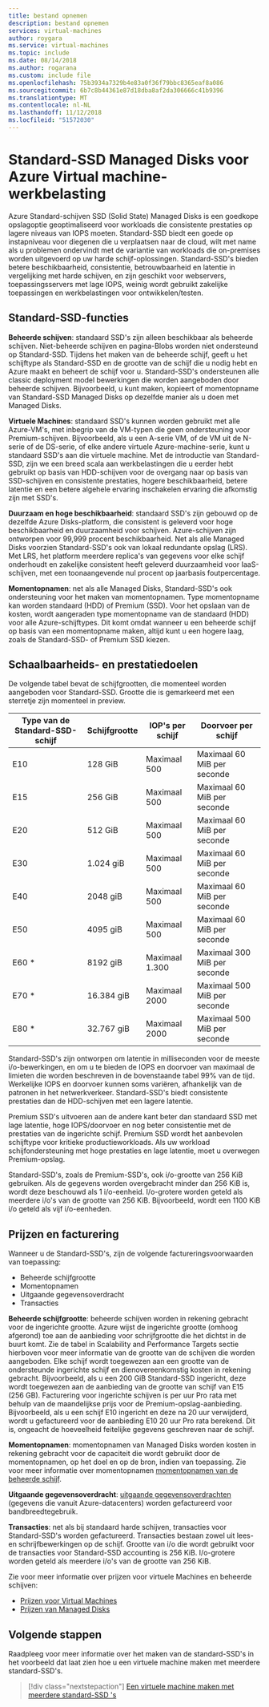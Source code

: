 ```yaml
---
title: bestand opnemen
description: bestand opnemen
services: virtual-machines
author: roygara
ms.service: virtual-machines
ms.topic: include
ms.date: 08/14/2018
ms.author: rogarana
ms.custom: include file
ms.openlocfilehash: 75b3934a7329b4e83a0f36f79bbc8365eaf8a086
ms.sourcegitcommit: 6b7c8b44361e87d18dba8af2da306666c41b9396
ms.translationtype: MT
ms.contentlocale: nl-NL
ms.lasthandoff: 11/12/2018
ms.locfileid: "51572030"
---
```

# <a name="standard-ssd-managed-disks-for-azure-virtual-machine-workloads"></a>Standard-SSD Managed Disks voor Azure Virtual machine-werkbelasting

Azure Standard-schijven SSD (Solid State) Managed Disks is een goedkope opslagoptie geoptimaliseerd voor workloads die consistente prestaties op lagere niveaus van IOPS moeten. Standard-SSD biedt een goede op instapniveau voor diegenen die u verplaatsen naar de cloud, wilt met name als u problemen ondervindt met de variantie van workloads die on-premises worden uitgevoerd op uw harde schijf-oplossingen. Standard-SSD's bieden betere beschikbaarheid, consistentie, betrouwbaarheid en latentie in vergelijking met harde schijven, en zijn geschikt voor webservers, toepassingsservers met lage IOPS, weinig wordt gebruikt zakelijke toepassingen en werkbelastingen voor ontwikkelen/testen.

## <a name="standard-ssd-features"></a>Standard-SSD-functies

**Beheerde schijven**: standaard SSD's zijn alleen beschikbaar als beheerde schijven. Niet-beheerde schijven en pagina-Blobs worden niet ondersteund op Standard-SSD. Tijdens het maken van de beheerde schijf, geeft u het schijftype als Standard-SSD en de grootte van de schijf die u nodig hebt en Azure maakt en beheert de schijf voor u.
Standard-SSD's ondersteunen alle classic deployment model bewerkingen die worden aangeboden door beheerde schijven. Bijvoorbeeld, u kunt maken, kopieert of momentopname van Standard-SSD Managed Disks op dezelfde manier als u doen met Managed Disks.

**Virtuele Machines**: standaard SSD's kunnen worden gebruikt met alle Azure-VM's, met inbegrip van de VM-typen die geen ondersteuning voor Premium-schijven. Bijvoorbeeld, als u een A-serie VM, of de VM uit de N-serie of de DS-serie, of elke andere virtuele Azure-machine-serie, kunt u standaard SSD's aan die virtuele machine. Met de introductie van Standard-SSD, zijn we een breed scala aan werkbelastingen die u eerder hebt gebruikt op basis van HDD-schijven voor de overgang naar op basis van SSD-schijven en consistente prestaties, hogere beschikbaarheid, betere latentie en een betere algehele ervaring inschakelen ervaring die afkomstig zijn met SSD's.

**Duurzaam en hoge beschikbaarheid**: standaard SSD's zijn gebouwd op de dezelfde Azure Disks-platform, die consistent is geleverd voor hoge beschikbaarheid en duurzaamheid voor schijven. Azure-schijven zijn ontworpen voor 99,999 procent beschikbaarheid. Net als alle Managed Disks voorzien Standard-SSD's ook van lokaal redundante opslag (LRS). Met LRS, het platform meerdere replica's van gegevens voor elke schijf onderhoudt en zakelijke consistent heeft geleverd duurzaamheid voor IaaS-schijven, met een toonaangevende nul procent op jaarbasis foutpercentage.

**Momentopnamen**: net als alle Managed Disks, Standard-SSD's ook ondersteuning voor het maken van momentopnamen. Type momentopname kan worden standaard (HDD) of Premium (SSD). Voor het opslaan van de kosten, wordt aangeraden type momentopname van de standaard (HDD) voor alle Azure-schijftypes. Dit komt omdat wanneer u een beheerde schijf op basis van een momentopname maken, altijd kunt u een hogere laag, zoals de Standard-SSD- of Premium SSD kiezen.

## <a name="scalability-and-performance-targets"></a>Schaalbaarheids- en prestatiedoelen

De volgende tabel bevat de schijfgrootten, die momenteel worden aangeboden voor Standard-SSD. Grootte die is gemarkeerd met een sterretje zijn momenteel in preview.

|Type van de Standard-SSD-schijf  |Schijfgrootte  |IOP's per schijf  |Doorvoer per schijf  |
|---------|---------|---------|---------|
|E10     |128 GiB         |Maximaal 500         |Maximaal 60 MiB per seconde         |
|E15     |256 GiB         |Maximaal 500         |Maximaal 60 MiB per seconde         |
|E20     |512 GiB         |Maximaal 500         |Maximaal 60 MiB per seconde         |
|E30     |1.024 giB       |Maximaal 500         |Maximaal 60 MiB per seconde         |
|E40     |2048 giB       |Maximaal 500         |Maximaal 60 MiB per seconde         |
|E50     |4095 giB       |Maximaal 500         |Maximaal 60 MiB per seconde         |
|E60 *     |8192 giB       |Maximaal 1.300       |Maximaal 300 MiB per seconde        |
|E70 *    |16.384 giB      |Maximaal 2000       |Maximaal 500 MiB per seconde        |
|E80 *    |32.767 giB      |Maximaal 2000       |Maximaal 500 MiB per seconde        |

Standard-SSD's zijn ontworpen om latentie in milliseconden voor de meeste i/o-bewerkingen, en om u te bieden de IOPS en doorvoer van maximaal de limieten die worden beschreven in de bovenstaande tabel 99% van de tijd. Werkelijke IOPS en doorvoer kunnen soms variëren, afhankelijk van de patronen in het netwerkverkeer. Standard-SSD's biedt consistente prestaties dan de HDD-schijven met een lagere latentie.

Premium SSD's uitvoeren aan de andere kant beter dan standaard SSD met lage latentie, hoge IOPS/doorvoer en nog beter consistentie met de prestaties van de ingerichte schijf. Premium SSD wordt het aanbevolen schijftype voor kritieke productieworkloads. Als uw workload schijfondersteuning met hoge prestaties en lage latentie, moet u overwegen Premium-opslag.

Standard-SSD's, zoals de Premium-SSD's, ook i/o-grootte van 256 KiB gebruiken. Als de gegevens worden overgebracht minder dan 256 KiB is, wordt deze beschouwd als 1 i/o-eenheid. I/o-grotere worden geteld als meerdere i/o's van de grootte van 256 KiB. Bijvoorbeeld, wordt een 1100 KiB i/o geteld als vijf i/o-eenheden.

## <a name="pricing-and-billing"></a>Prijzen en facturering

Wanneer u de Standard-SSD's, zijn de volgende factureringsvoorwaarden van toepassing:

- Beheerde schijfgrootte
- Momentopnamen
- Uitgaande gegevensoverdracht
- Transacties

**Beheerde schijfgrootte**: beheerde schijven worden in rekening gebracht voor de ingerichte grootte. Azure wijst de ingerichte grootte (omhoog afgerond) toe aan de aanbieding voor schrijfgrootte die het dichtst in de buurt komt. Zie de tabel in Scalability and Performance Targets sectie hierboven voor meer informatie van de grootte van de schijven die worden aangeboden. Elke schijf wordt toegewezen aan een grootte van de ondersteunde ingerichte schijf en dienovereenkomstig kosten in rekening gebracht. Bijvoorbeeld, als u een 200 GiB Standard-SSD ingericht, deze wordt toegewezen aan de aanbieding van de grootte van schijf van E15 (256 GB). Facturering voor ingerichte schijven is per uur Pro rata met behulp van de maandelijkse prijs voor de Premium-opslag-aanbieding. Bijvoorbeeld, als u een schijf E10 ingericht en deze na 20 uur verwijderd, wordt u gefactureerd voor de aanbieding E10 20 uur Pro rata berekend. Dit is, ongeacht de hoeveelheid feitelijke gegevens geschreven naar de schijf.

**Momentopnamen**: momentopnamen van Managed Disks worden kosten in rekening gebracht voor de capaciteit die wordt gebruikt door de momentopnamen, op het doel en op de bron, indien van toepassing. Zie voor meer informatie over momentopnamen [momentopnamen van de beheerde schijf](https://docs.microsoft.com/azure/virtual-machines/windows/managed-disks-overview#managed-disk-snapshots).

**Uitgaande gegevensoverdracht**: [uitgaande gegevensoverdrachten](https://azure.microsoft.com/pricing/details/bandwidth/) (gegevens die vanuit Azure-datacenters) worden gefactureerd voor bandbreedtegebruik.

**Transacties**: net als bij standaard harde schijven, transacties voor Standard-SSD's worden gefactureerd. Transacties bestaan zowel uit lees- en schrijfbewerkingen op de schijf. Grootte van i/o die wordt gebruikt voor de transacties voor Standard-SSD accounting is 256 KiB. I/o-grotere worden geteld als meerdere i/o's van de grootte van 256 KiB.

Zie voor meer informatie over prijzen voor virtuele Machines en beheerde schijven:

- [Prijzen voor Virtual Machines](https://azure.microsoft.com/pricing/details/virtual-machines/linux/)
- [Prijzen van Managed Disks](https://azure.microsoft.com/pricing/details/managed-disks/)

## <a name="next-steps"></a>Volgende stappen

Raadpleeg voor meer informatie over het maken van de standard-SSD's in het voorbeeld dat laat zien hoe u een virtuele machine maken met meerdere standard-SSD's.

> [!div class="nextstepaction"]
> [Een virtuele machine maken met meerdere standard-SSD 's](https://github.com/azure/azure-quickstart-templates/tree/master/101-vm-with-standardssd-disk/)
